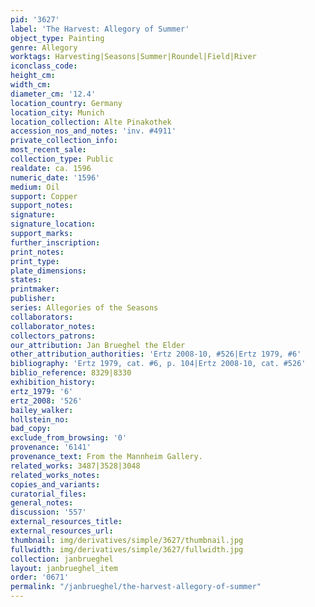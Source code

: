 ```yaml
---
pid: '3627'
label: 'The Harvest: Allegory of Summer'
object_type: Painting
genre: Allegory
worktags: Harvesting|Seasons|Summer|Roundel|Field|River
iconclass_code:
height_cm:
width_cm:
diameter_cm: '12.4'
location_country: Germany
location_city: Munich
location_collection: Alte Pinakothek
accession_nos_and_notes: 'inv. #4911'
private_collection_info:
most_recent_sale:
collection_type: Public
realdate: ca. 1596
numeric_date: '1596'
medium: Oil
support: Copper
support_notes:
signature:
signature_location:
support_marks:
further_inscription:
print_notes:
print_type:
plate_dimensions:
states:
printmaker:
publisher:
series: Allegories of the Seasons
collaborators:
collaborator_notes:
collectors_patrons:
our_attribution: Jan Brueghel the Elder
other_attribution_authorities: 'Ertz 2008-10, #526|Ertz 1979, #6'
bibliography: 'Ertz 1979, cat. #6, p. 104|Ertz 2008-10, cat. #526'
biblio_reference: 8329|8330
exhibition_history:
ertz_1979: '6'
ertz_2008: '526'
bailey_walker:
hollstein_no:
bad_copy:
exclude_from_browsing: '0'
provenance: '6141'
provenance_text: From the Mannheim Gallery.
related_works: 3487|3528|3048
related_works_notes:
copies_and_variants:
curatorial_files:
general_notes:
discussion: '557'
external_resources_title:
external_resources_url:
thumbnail: img/derivatives/simple/3627/thumbnail.jpg
fullwidth: img/derivatives/simple/3627/fullwidth.jpg
collection: janbrueghel
layout: janbrueghel_item
order: '0671'
permalink: "/janbrueghel/the-harvest-allegory-of-summer"
---
```


